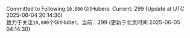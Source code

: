 Committed to Following `10,000` GitHubers. Current: <!-- FOLLOWING_COUNT -->299<!-- FOLLOWING_COUNT --> (Update at UTC <!-- LAST_UPDATED -->2025-06-04 20:14:30<!-- LAST_UPDATED -->)<br>
致力于关注`10,000`个GitHuber。当前：<!-- FOLLOWING_COUNT -->299<!-- FOLLOWING_COUNT --> (更新于北京时间 <!-- LAST_UPDATED_CST -->2025-06-05 04:14:30<!-- LAST_UPDATED_CST -->)
